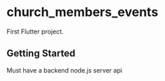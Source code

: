# church_members_events

First Flutter project.

## Getting Started

Must have a backend node.js server api

 
